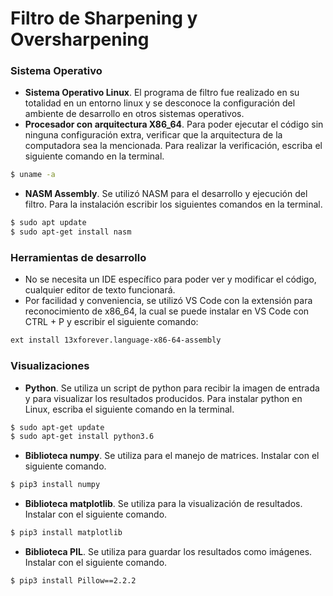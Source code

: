 # Filtro de Sharpening y Oversharpening


### Sistema Operativo
- **Sistema Operativo Linux**. El programa de filtro fue realizado en su totalidad en un entorno linux y se desconoce la configuración del ambiente de desarrollo en otros sistemas operativos.
- **Procesador con arquitectura X86_64**. Para poder ejecutar el código sin ninguna configuración extra, verificar que la arquitectura de la computadora sea la mencionada. Para realizar la verificación, escriba el siguiente comando en la terminal.
```sh
$ uname -a
```
- **NASM Assembly**. Se utilizó NASM para el desarrollo y ejecución del filtro. Para la instalación escribir los siguientes comandos en la terminal.
 ```sh
$ sudo apt update
$ sudo apt-get install nasm
```
### Herramientas de desarrollo
- No se necesita un IDE específico para poder ver y modificar el código, cualquier editor de texto funcionará.
- Por facilidad y conveniencia, se utilizó VS Code con la extensión para reconocimiento de x86_64, la cual se puede instalar en VS Code con CTRL + P y escribir el siguiente comando:
 ```sh
ext install 13xforever.language-x86-64-assembly
```
### Visualizaciones

  - **Python**. Se utiliza un script de python para recibir la imagen de entrada y para visualizar los resultados producidos. Para instalar python en Linux, escriba el siguiente comando en la terminal.
 ```sh
$ sudo apt-get update
$ sudo apt-get install python3.6
```
- **Biblioteca numpy**. Se utiliza para el manejo de matrices. Instalar con el siguiente comando.
 ```sh
$ pip3 install numpy
```
- **Biblioteca matplotlib**. Se utiliza para la visualización de resultados. Instalar con el siguiente comando.
 ```sh
$ pip3 install matplotlib
```

- **Biblioteca PIL**. Se utiliza para guardar los resultados como imágenes. Instalar con el siguiente comando.
 ```sh
$ pip3 install Pillow==2.2.2
```
